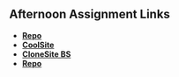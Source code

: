 ## Afternoon Assignment Links

* **[Repo](https://github.com/khilek/fs-journal)**
* **[CoolSite](https://github.com/khilek/coolsite)**
* **[CloneSite BS](https://github.com/khilek/codebreaks)**
* **[Repo](https://github.com/khilek/<ASSIGNMENT_REPO>)**
